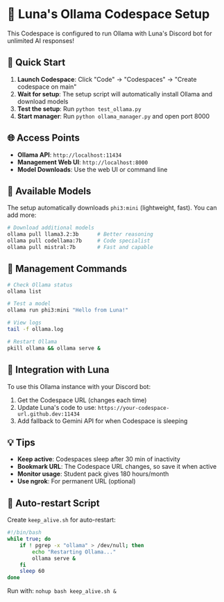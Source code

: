 # 🌙 Luna's Ollama Codespace Setup

This Codespace is configured to run Ollama with Luna's Discord bot for unlimited AI responses!

## 🚀 Quick Start

1. **Launch Codespace**: Click "Code" → "Codespaces" → "Create codespace on main"
2. **Wait for setup**: The setup script will automatically install Ollama and download models
3. **Test the setup**: Run `python test_ollama.py`
4. **Start manager**: Run `python ollama_manager.py` and open port 8000

## 🌐 Access Points

- **Ollama API**: `http://localhost:11434`
- **Management Web UI**: `http://localhost:8000`
- **Model Downloads**: Use the web UI or command line

## 🤖 Available Models

The setup automatically downloads `phi3:mini` (lightweight, fast). You can add more:

```bash
# Download additional models
ollama pull llama3.2:3b      # Better reasoning
ollama pull codellama:7b     # Code specialist
ollama pull mistral:7b       # Fast and capable
```

## 🔧 Management Commands

```bash
# Check Ollama status
ollama list

# Test a model
ollama run phi3:mini "Hello from Luna!"

# View logs
tail -f ollama.log

# Restart Ollama
pkill ollama && ollama serve &
```

## 🌙 Integration with Luna

To use this Ollama instance with your Discord bot:

1. Get the Codespace URL (changes each time)
2. Update Luna's code to use: `https://your-codespace-url.github.dev:11434`
3. Add fallback to Gemini API for when Codespace is sleeping

## 💡 Tips

- **Keep active**: Codespaces sleep after 30 min of inactivity
- **Bookmark URL**: The Codespace URL changes, so save it when active
- **Monitor usage**: Student pack gives 180 hours/month
- **Use ngrok**: For permanent URL (optional)

## 🔄 Auto-restart Script

Create `keep_alive.sh` for auto-restart:

```bash
#!/bin/bash
while true; do
    if ! pgrep -x "ollama" > /dev/null; then
        echo "Restarting Ollama..."
        ollama serve &
    fi
    sleep 60
done
```

Run with: `nohup bash keep_alive.sh &`